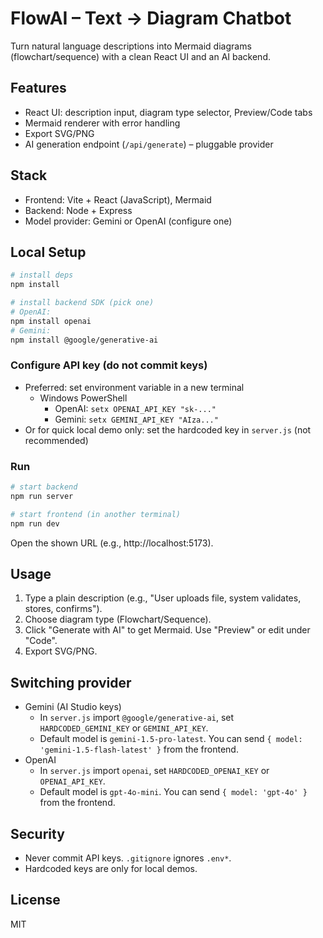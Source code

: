 # FlowAI – Text → Diagram Chatbot

Turn natural language descriptions into Mermaid diagrams (flowchart/sequence) with a clean React UI and an AI backend.

## Features
- React UI: description input, diagram type selector, Preview/Code tabs
- Mermaid renderer with error handling
- Export SVG/PNG
- AI generation endpoint (`/api/generate`) – pluggable provider

## Stack
- Frontend: Vite + React (JavaScript), Mermaid
- Backend: Node + Express
- Model provider: Gemini or OpenAI (configure one)

## Local Setup
```bash
# install deps
npm install

# install backend SDK (pick one)
# OpenAI:
npm install openai
# Gemini:
npm install @google/generative-ai
```

### Configure API key (do not commit keys)
- Preferred: set environment variable in a new terminal
  - Windows PowerShell
    - OpenAI: `setx OPENAI_API_KEY "sk-..."`
    - Gemini: `setx GEMINI_API_KEY "AIza..."`
- Or for quick local demo only: set the hardcoded key in `server.js` (not recommended)

### Run
```bash
# start backend
npm run server

# start frontend (in another terminal)
npm run dev
```
Open the shown URL (e.g., http://localhost:5173).

## Usage
1. Type a plain description (e.g., "User uploads file, system validates, stores, confirms").
2. Choose diagram type (Flowchart/Sequence).
3. Click "Generate with AI" to get Mermaid. Use "Preview" or edit under "Code".
4. Export SVG/PNG.

## Switching provider
- Gemini (AI Studio keys)
  - In `server.js` import `@google/generative-ai`, set `HARDCODED_GEMINI_KEY` or `GEMINI_API_KEY`.
  - Default model is `gemini-1.5-pro-latest`. You can send `{ model: 'gemini-1.5-flash-latest' }` from the frontend.
- OpenAI
  - In `server.js` import `openai`, set `HARDCODED_OPENAI_KEY` or `OPENAI_API_KEY`.
  - Default model is `gpt-4o-mini`. You can send `{ model: 'gpt-4o' }` from the frontend.

## Security
- Never commit API keys. `.gitignore` ignores `.env*`.
- Hardcoded keys are only for local demos.

## License
MIT
